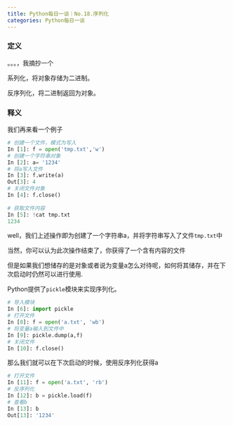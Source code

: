 ```yaml
---
title: Python每日一谈｜No.18.序列化
categories: Python每日一谈
---
```


### 定义

。。。，我摘抄一个

系列化，将对象存储为二进制。

反序列化，将二进制返回为对象。

### 释义

我们再来看一个例子

```python
# 创建一个文件，模式为写入
In [1]: f = open('tmp.txt','w')
# 创建一个字符串对象
In [2]: a= '1234'
# 将a写入文件
In [3]: f.write(a)
Out[3]: 4
# 关闭文件对象
In [4]: f.close()
  
# 获取文件内容
In [5]: !cat tmp.txt
1234
```



well，我们上述操作即为创建了一个字符串a，并将字符串写入了文件`tmp.txt`中

当然，你可以认为此次操作结束了，你获得了一个含有内容的文件

但是如果我们想储存的是对象或者说为变量a怎么对待呢，如何将其储存，并在下次启动时仍然可以进行使用.

Python提供了`pickle`模块来实现序列化。

```python
# 导入模块
In [6]: import pickle
# 打开文件
In [8]: f = open('a.txt', 'wb')
# 将变量a输入到文件中
In [9]: pickle.dump(a,f)
# 关闭文件
In [10]: f.close()
```

那么我们就可以在下次启动的时候，使用反序列化获得a

```python
# 打开文件
In [11]: f = open('a.txt', 'rb')
# 反序列化
In [12]: b = pickle.load(f)
# 查看b
In [13]: b
Out[13]: '1234'
```







